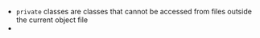 - `private` classes are classes that cannot be accessed from files outside the current object file
- 